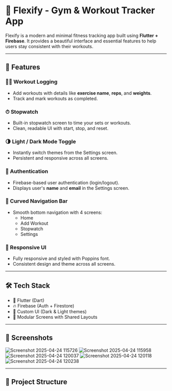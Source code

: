 # 💪 Flexify - Gym & Workout Tracker App

Flexify is a modern and minimal fitness tracking app built using **Flutter + Firebase**. It provides a beautiful interface and essential features to help users stay consistent with their workouts.

---

## 🚀 Features

### 🏋️‍♂️ Workout Logging
- Add workouts with details like **exercise name**, **reps**, and **weights**.
- Track and mark workouts as completed.

### ⏱ Stopwatch
- Built-in stopwatch screen to time your sets or workouts.
- Clean, readable UI with start, stop, and reset.

### 🌗 Light / Dark Mode Toggle
- Instantly switch themes from the Settings screen.
- Persistent and responsive across all screens.

### 👤 Authentication
- Firebase-based user authentication (login/logout).
- Displays user's **name** and **email** in the Settings screen.

### 🧭 Curved Navigation Bar
- Smooth bottom navigation with 4 screens:
  - Home
  - Add Workout
  - Stopwatch
  - Settings

### 📱 Responsive UI
- Fully responsive and styled with Poppins font.
- Consistent design and theme across all screens.

---

## 🛠 Tech Stack

- 💙 Flutter (Dart)
- 🔥 Firebase (Auth + Firestore)
- 🎨 Custom UI (Dark & Light themes)
- 🧩 Modular Screens with Shared Layouts

---

## 📸 Screenshots
![Screenshot 2025-04-24 115726](https://github.com/user-attachments/assets/e23ac31e-55fc-400f-a6eb-54e3da367e03)
![Screenshot 2025-04-24 115958](https://github.com/user-attachments/assets/cea878f6-3c17-4135-8812-2c324f4c323a)
![Screenshot 2025-04-24 120037](https://github.com/user-attachments/assets/0c2146ca-a014-4fe2-9816-794b37fd82cf)
![Screenshot 2025-04-24 120118](https://github.com/user-attachments/assets/384c79c7-de40-49c3-9751-17478ec65408)
![Screenshot 2025-04-24 120238](https://github.com/user-attachments/assets/170097a8-01b3-423a-a1b1-69289988d479)




---

## 📁 Project Structure

